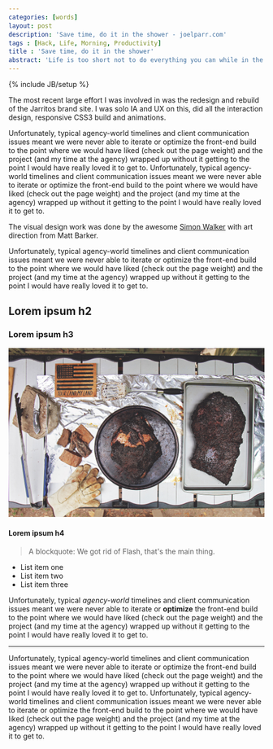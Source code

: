 ```yaml
---
categories: [words]
layout: post
description: 'Save time, do it in the shower - joelparr.com'
tags : [Hack, Life, Morning, Productivity]
title : 'Save time, do it in the shower'
abstract: 'Life is too short not to do everything you can while in the shower.'
---
```

{% include JB/setup %}

The most recent large effort I was involved in was the redesign and rebuild of the Jarritos brand site. I was solo IA and UX on this, did all the interaction design, responsive CSS3 build and animations. 

<div class="multi-col" markdown="1">
Unfortunately, typical agency-world timelines and client communication issues meant we were never able to iterate or optimize the front-end build to the point where we would have liked (check out the page weight) and the project (and my time at the agency) wrapped up without it getting to the point I would have really loved it to get to. Unfortunately, typical agency-world timelines and client communication issues meant we were never able to iterate or optimize the front-end build to the point where we would have liked (check out the page weight) and the project (and my time at the agency) wrapped up without it getting to the point I would have really loved it to get to.
</div>

The visual design work was done by the awesome [Simon Walker](http://simonwalkertype.com/ "Visit Simon Walker’s website") with art direction from Matt Barker. 

Unfortunately, typical agency-world timelines and client communication issues meant we were never able to iterate or optimize the front-end build to the point where we would have liked (check out the page weight) and the project (and my time at the agency) wrapped up without it getting to the point I would have really loved it to get to.

## Lorem ipsum h2

### Lorem ipsum h3
![Rockwood BBQ Photo](/assets/img/rockwoodbbq.jpg)
#### Lorem ipsum h4

> A blockquote: We got rid of Flash, that's the main thing.

- List item one
- List item two
- List item three

Unfortunately, typical *agency-world* timelines and client communication issues meant we were never able to iterate or **optimize** the front-end build to the point where we would have liked (check out the page weight) and the project (and my time at the agency) wrapped up without it getting to the point I would have really loved it to get to.

***

<div class="multi-col" markdown="1">
Unfortunately, typical agency-world timelines and client communication issues meant we were never able to iterate or optimize the front-end build to the point where we would have liked (check out the page weight) and the project (and my time at the agency) wrapped up without it getting to the point I would have really loved it to get to. Unfortunately, typical agency-world timelines and client communication issues meant we were never able to iterate or optimize the front-end build to the point where we would have liked (check out the page weight) and the project (and my time at the agency) wrapped up without it getting to the point I would have really loved it to get to.
</div>